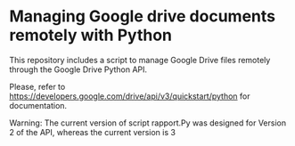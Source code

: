 # Managing Google drive documents remotely  with Python

This repository includes a script to manage Google Drive files remotely through the Google Drive Python API.

Please, refer to https://developers.google.com/drive/api/v3/quickstart/python for documentation.

Warning: The current version of script rapport.Py was designed for Version 2 of the API, whereas the current version is 3
